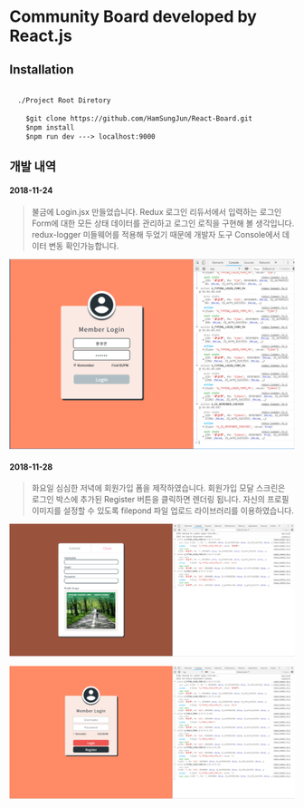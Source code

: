 # Community Board developed by React.js

## Installation

~~~

  ./Project Root Diretory

    $git clone https://github.com/HamSungJun/React-Board.git
    $npm install
    $npm run dev ---> localhost:9000

~~~

## 개발 내역

#### 2018-11-24  
>불금에 Login.jsx 만들었습니다. Redux 로그인 리듀서에서 입력하는 로그인 Form에 대한 모든 상태 데이터를 관리하고 로그인 로직을 구현해 볼 생각입니다. redux-logger 미들웨어를 적용해 두었기 때문에 개발자 도구 Console에서 데이터 변동 확인가능합니다.

![login](./ScreenShots/login.PNG)

#### 2018-11-28

>화요일 심심한 저녁에 회원가입 폼을 제작하였습니다. 회원가입 모달 스크린은 로그인 박스에 추가된 Register 버튼을 클릭하면 렌더링 됩니다. 자신의 프로필 이미지를 설정할 수 있도록 filepond 파일 업로드 라이브러리를 이용하였습니다.

![register](./ScreenShots/register.PNG)

![login_2](./ScreenShots/login_2.PNG)

